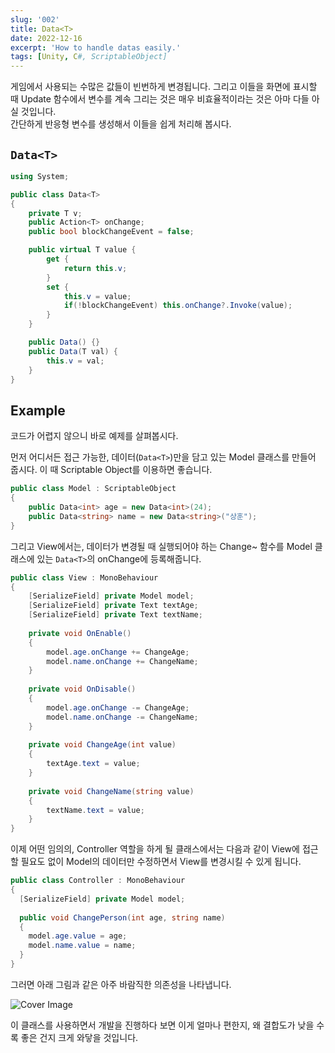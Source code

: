 ```yaml
---
slug: '002'
title: Data<T>
date: 2022-12-16
excerpt: 'How to handle datas easily.'
tags: [Unity, C#, ScriptableObject]
---
```


<script>
    import CodeBlock from './../components/blog/code-block.svelte';
    import Image from "../components/base/image.svelte";

</script>

게임에서 사용되는 수많은 값들이 빈번하게 변경됩니다. 그리고 이들을 화면에 표시할 때 Update 함수에서 변수를 계속 그리는 것은 매우 비효율적이라는 것은 아마 다들 아실 것입니다.  
간단하게 반응형 변수를 생성해서 이들을 쉽게 처리해 봅시다.

## `Data<T>`

<CodeBlock>

```csharp
using System;

public class Data<T>
{
    private T v;
    public Action<T> onChange;
    public bool blockChangeEvent = false;

    public virtual T value {
        get {
            return this.v;
        }
        set {
            this.v = value;
            if(!blockChangeEvent) this.onChange?.Invoke(value);
        }
    }

    public Data() {}
    public Data(T val) {
        this.v = val;
    }
}
```

</CodeBlock>

## Example

코드가 어렵지 않으니 바로 예제를 살펴봅시다.  

먼저 어디서든 접근 가능한, 데이터(`Data<T>`)만을 담고 있는 Model 클래스를 만들어 줍시다. 이 때 Scriptable Object를 이용하면 좋습니다.

<CodeBlock>

```csharp
public class Model : ScriptableObject
{
    public Data<int> age = new Data<int>(24);
    public Data<string> name = new Data<string>("상훈");
}
```

</CodeBlock>

그리고 View에서는, 데이터가 변경될 때 실행되어야 하는 Change~ 함수를 Model 클래스에 있는 `Data<T>`의 onChange에 등록해줍니다.

<CodeBlock>

```csharp
public class View : MonoBehaviour
{
    [SerializeField] private Model model;
    [SerializeField] private Text textAge;
    [SerializeField] private Text textName;
    
    private void OnEnable()
    {
        model.age.onChange += ChangeAge;
        model.name.onChange += ChangeName;
    }
    
    private void OnDisable()
    {
        model.age.onChange -= ChangeAge;
        model.name.onChange -= ChangeName;
    }
    
    private void ChangeAge(int value)
    {
        textAge.text = value;
    }
    
    private void ChangeName(string value)
    {
        textName.text = value;
    }
}
```

</CodeBlock>

이제 어떤 임의의, Controller 역할을 하게 될 클래스에서는 다음과 같이 View에 접근할 필요도 없이 Model의 데이터만 수정하면서 View를 변경시킬 수 있게 됩니다.

<CodeBlock>

```csharp
public class Controller : MonoBehaviour
{
  [SerializeField] private Model model;
  
  public void ChangePerson(int age, string name)
  {
    model.age.value = age;
    model.name.value = name;
  }
}
```

</CodeBlock>

그러면 아래 그림과 같은 아주 바람직한 의존성을 나타냅니다.

<Image path="posts/002" filename="dependency" alt="Cover Image" />

이 클래스를 사용하면서 개발을 진행하다 보면 이게 얼마나 편한지, 왜 결합도가 낮을 수록 좋은 건지 크게 와닿을 것입니다.